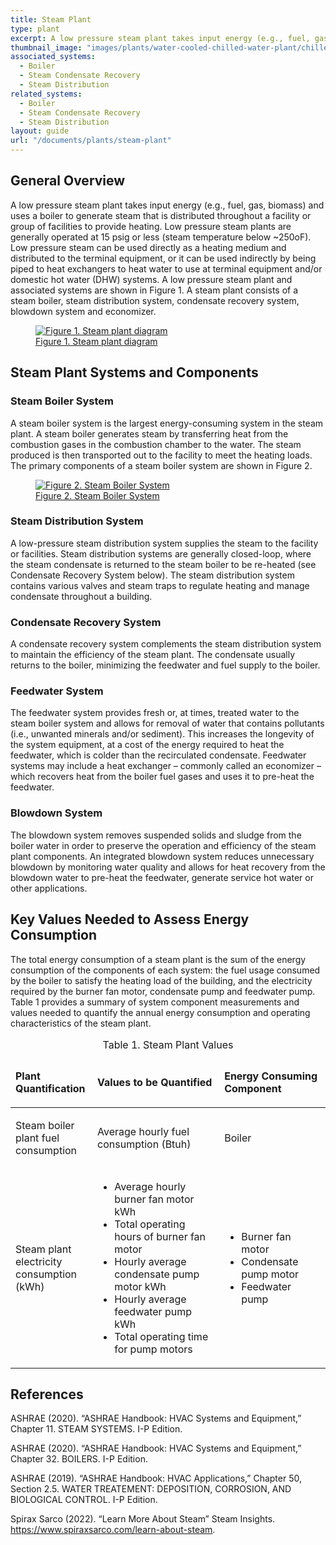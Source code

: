 ```yaml
---
title: Steam Plant
type: plant
excerpt: A low pressure steam plant takes input energy (e.g., fuel, gas, biomass) and uses a boiler to generate steam that is distributed throughout a facility or group of facilities to provide heating.
thumbnail_image: "images/plants/water-cooled-chilled-water-plant/chilled-water-plant-overview.jpeg"
associated_systems:
  - Boiler
  - Steam Condensate Recovery
  - Steam Distribution
related_systems:
  - Boiler
  - Steam Condensate Recovery
  - Steam Distribution
layout: guide
url: "/documents/plants/steam-plant"
---
```


## General Overview

A low pressure steam plant takes input energy (e.g., fuel, gas, biomass) and uses a boiler to generate steam that is distributed throughout a facility or group of facilities to provide heating. Low pressure steam plants are generally operated at 15 psig or less (steam temperature below ~250oF). Low pressure steam can be used directly as a heating medium and distributed to the terminal equipment, or it can be used indirectly by being piped to heat exchangers to heat water to use at terminal equipment and/or domestic hot water (DHW) systems. A low pressure steam plant and associated systems are shown in Figure 1. A steam plant consists of a steam boiler, steam distribution system, condensate recovery system, blowdown system and economizer. 

<a href="/images/plants/steam-plant/steam-plant figure 1.png">
    <figure class="figure mb-4 mt-3">
        <img src="/images/plants/steam-plant/steam-plant figure 1.png" class="figure-img img-fluid rounded" alt="Figure 1. Steam plant diagram">
        <figcaption class="figure-caption text-left">Figure 1. Steam plant diagram</figcaption>
    </figure>
</a>

## Steam Plant Systems and Components

### Steam Boiler System

A steam boiler system is the largest energy-consuming system in the steam plant. A steam boiler generates steam by transferring heat from the combustion gases in the combustion chamber to the water. The steam produced is then transported out to the facility to meet the heating loads. The primary components of a steam boiler system are shown in Figure 2.

<a href="/images/plants/steam-plant/steam-plant figure 2.png">
    <figure class="figure mb-4 mt-3">
        <img src="/images/plants/steam-plant/steam-plant figure 2.png" class="figure-img img-fluid rounded" alt="Figure 2. Steam Boiler System">
        <figcaption class="figure-caption text-left">Figure 2. Steam Boiler System</figcaption>
    </figure>
</a>

### Steam Distribution System

A low-pressure steam distribution system supplies the steam to the facility or facilities. Steam distribution systems are generally closed-loop, where the steam condensate is returned to the steam boiler to be re-heated (see Condensate Recovery System below). The steam distribution system contains various valves and steam traps to regulate heating and manage condensate throughout a building.

### Condensate Recovery System

A condensate recovery system complements the steam distribution system to maintain the efficiency of the steam plant. The condensate usually returns to the boiler, minimizing the feedwater and fuel supply to the boiler.  

### Feedwater System

The feedwater system provides fresh or, at times, treated water to the steam boiler system and allows for removal of water that contains pollutants (i.e., unwanted minerals and/or sediment). This increases the longevity of the system equipment, at a cost of the energy required to heat the feedwater, which is colder than the recirculated condensate. Feedwater systems may include a heat exchanger – commonly called an economizer – which recovers heat from the boiler fuel gases and uses it to pre-heat the feedwater.  

### Blowdown System

The blowdown system removes suspended solids and sludge from the boiler water in order to preserve the operation and efficiency of the steam plant components. An integrated blowdown system reduces unnecessary blowdown by monitoring water quality and allows for heat recovery from the blowdown water to pre-heat the feedwater, generate service hot water or other applications.

## Key Values Needed to Assess Energy Consumption

The total energy consumption of a steam plant is the sum of the energy consumption of the components of each system: the fuel usage consumed by the boiler to satisfy the heating load of the building, and the electricity required by the burner fan motor, condensate pump and feedwater pump. Table 1 provides a summary of system component measurements and values needed to quantify the annual energy consumption and operating characteristics of the steam plant. 

<table>
    <caption>Table 1. Steam Plant Values</caption>
    <thead>
        <tr>
            <td style="width: 26%">
                <p><strong>Plant Quantification</strong></p>
            </td>
            <td>
                <p><strong>Values to be Quantified</strong></p>
            </td>
            <td>
                <p><strong>Energy Consuming Component</strong></p>
            </td>
        </tr>
    <tbody>
        <tr>
            <td>
                <p>Steam boiler plant fuel consumption</p>
            </td>
            <td>
                <p>Average hourly fuel consumption (Btuh)</p>
            </td>
            <td>
                <p>Boiler</p>
            </td>
        </tr>
        <tr>
            <td>
                <p>Steam plant electricity consumption (kWh)</p>
            </td>
            <td>
                <ul>
                    <li>Average hourly burner fan motor kWh</li>
                    <li>Total operating hours of burner fan motor</li>
                    <li>Hourly average condensate pump motor kWh</li>
                    <li>Hourly average feedwater pump kWh</li>
                    <li>Total operating time for pump motors</li>
                </ul>
            </td>
            <td>
                <ul>
                    <li>Burner fan motor</li>
                    <li>Condensate pump motor</li>
                    <li>Feedwater pump</li>
                </ul>
            </td>
        </tr>
    </tbody>
</table>

<!-- ### Steam Plant Measurement Point Locations

The measurement locations for a steam plant are schematically shown in Figure 3. 

<a href="/images/plants/steam-plant/steam-plant figure 3.png">
    <figure class="figure mb-4 mt-3">
        <img src="/images/plants/steam-plant/steam-plant figure 3.png" class="figure-img img-fluid rounded" alt="Figure 3. Steam plant measurement points (www.iqsdirectory.com)">
        <figcaption class="figure-caption text-left"><span class="tooltip-pnp">Figure 3. Steam plant measurement points (www.iqsdirectory.com)<span class="tooltiptext">https://www.iqsdirectory.com/articles/boiler/steam-boilers.html Accessed on 08/16/2022</span></span></figcaption>
    </figure>
</a> -->

## References

ASHRAE (2020). “ASHRAE Handbook: HVAC Systems and Equipment,” Chapter 11. STEAM SYSTEMS. I-P Edition. 

ASHRAE (2020). “ASHRAE Handbook: HVAC Systems and Equipment,” Chapter 32. BOILERS. I-P Edition. 

ASHRAE (2019). “ASHRAE Handbook: HVAC Applications,” Chapter 50, Section 2.5. WATER TREATEMENT: DEPOSITION, CORROSION, AND BIOLOGICAL CONTROL. I-P Edition. 

Spirax Sarco (2022). “Learn More About Steam” Steam Insights. https://www.spiraxsarco.com/learn-about-steam. 